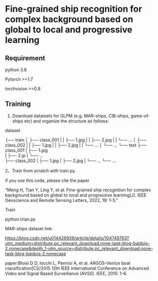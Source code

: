 # Fine-grained ship recognition for complex background based on global to local and progressive learning
## Requirement
python 3.8

Pytorch >=1.7

torchvision >=0.8

## Training

1. Download datatsets for GLPM (e.g. MAR-ships, CIB-ships, game-of-ships etc) and organize the structure as follows:

dataset

├── train
│   ├── class_001
|   |      ├── 1.jpg
|   |      ├── 2.jpg
|   |      └── ...
│   ├── class_002
|   |      ├── 1.jpg
|   |      ├── 2.jpg
|   |      └── ...
│   └── ...
└── test
    ├── class_001
    |      ├── 1.jpg    
    |      ├── 2.jp
    |      └── ...    
    ├── class_002
    |      ├── 1.jpg
    |      ├── 2.jpg
    |      └── ...
    └── ...

2、Train from scratch with train.py.
   


if you  use this code, please cite the paper 

"Meng H, Tian Y, Ling Y, et al. Fine-grained ship recognition for complex background based on global to local and progressive learning[J]. IEEE Geoscience and Remote Sensing Letters, 2022, 19: 1-5."

Train

python trian.py

MAR-ships dataset link:

https://blog.csdn.net/u014426939/article/details/104749763?utm_medium=distribute.pc_relevant_download.none-task-blog-baidujs-2.nonecase&depth_1-utm_source=distribute.pc_relevant_download.none-task-blog-baidujs-2.nonecase

paper:Bloisi D D, Iocchi L, Pennisi A, et al. ARGOS-Venice boat classification[C]//2015 12th IEEE International Conference on Advanced Video and Signal Based Surveillance (AVSS). IEEE, 2015: 1-6.
